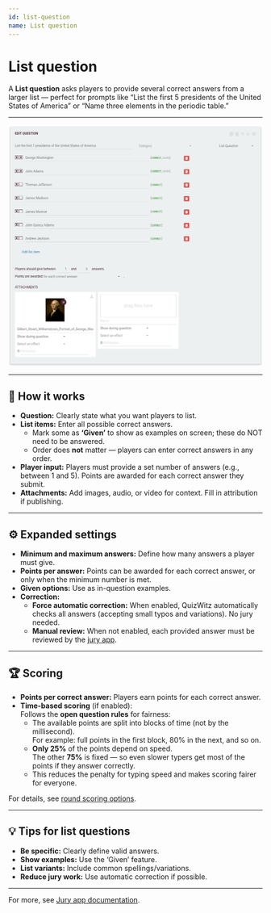 ```yaml
---
id: list-question
name: List question
---
```


# List question

A **List question** asks players to provide several correct answers from a larger list — perfect for prompts like “List the first 5 presidents of the United States of America” or “Name three elements in the periodic table.”

---

![Example: List question with US presidents](../../../assets/images/question-modes/list-question/list-question.png)

---

## 📝 How it works

- **Question:** Clearly state what you want players to list.
- **List items:** Enter all possible correct answers.
    - Mark some as **‘Given’** to show as examples on screen; these do NOT need to be answered.
    - Order does **not** matter — players can enter correct answers in any order.
- **Player input:** Players must provide a set number of answers (e.g., between 1 and 5). Points are awarded for each correct answer they submit.
- **Attachments:** Add images, audio, or video for context. Fill in attribution if publishing.

---

## ⚙️ Expanded settings

- **Minimum and maximum answers:** Define how many answers a player must give.
- **Points per answer:** Points can be awarded for each correct answer, or only when the minimum number is met.
- **Given options:** Use as in-question examples.
- **Correction:**
    - **Force automatic correction:** When enabled, QuizWitz automatically checks all answers (accepting small typos and variations). No jury needed.
    - **Manual review:** When not enabled, each provided answer must be reviewed by the [jury app](../../quizmaster/004-jury-app.md).

---

## 🏆 Scoring

- **Points per correct answer:** Players earn points for each correct answer.
- **Time-based scoring** (if enabled):  
  Follows the **open question rules** for fairness:
    - The available points are split into blocks of time (not by the millisecond).  
      For example: full points in the first block, 80% in the next, and so on.
    - **Only 25%** of the points depend on speed.  
      The other **75%** is fixed — so even slower typers get most of the points if they answer correctly.
    - This reduces the penalty for typing speed and makes scoring fairer for everyone.

For details, see [round scoring options](../../editor/008-round-options.md#scoring).

---

## 💡 Tips for list questions

- **Be specific:** Clearly define valid answers.
- **Show examples:** Use the ‘Given’ feature.
- **List variants:** Include common spellings/variations.
- **Reduce jury work:** Use automatic correction if possible.

---

For more, see [Jury app documentation](../../quizmaster/004-jury-app.md).
